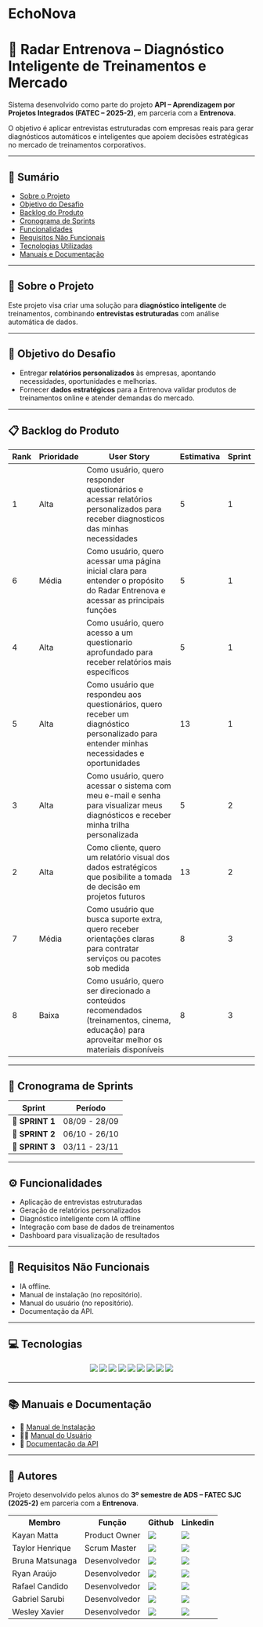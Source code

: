 # EchoNova
# 📌 Radar Entrenova – Diagnóstico Inteligente de Treinamentos e Mercado

Sistema desenvolvido como parte do projeto **API – Aprendizagem por Projetos Integrados (FATEC – 2025-2)**, em parceria com a **Entrenova**.

O objetivo é aplicar entrevistas estruturadas com empresas reais para gerar diagnósticos automáticos e inteligentes que apoiem decisões estratégicas no mercado de treinamentos corporativos.

---

## 📖 Sumário
- [Sobre o Projeto](#-sobre-o-projeto)
- [Objetivo do Desafio](#-objetivo-do-desafio)
- [Backlog do Produto](#-backlog-do-produto)
- [Cronograma de Sprints](#-sprint)
- [Funcionalidades](#-funcionalidades)
- [Requisitos Não Funcionais](#-requisitos-não-funcionais)
- [Tecnologias Utilizadas](#-tecnologias)
- [Manuais e Documentação](#-manuais-e-documentação)

---

## 📌 Sobre o Projeto
Este projeto visa criar uma solução para **diagnóstico inteligente** de treinamentos, combinando **entrevistas estruturadas** com análise automática de dados.

---

## 🎯 Objetivo do Desafio
- Entregar **relatórios personalizados** às empresas, apontando necessidades, oportunidades e melhorias.  
- Fornecer **dados estratégicos** para a Entrenova validar produtos de treinamentos online e atender demandas do mercado.

---
## 📋 Backlog do Produto <a id="backlog-do-produto"></a>
| Rank | Prioridade | User Story                                                                                                                                            | Estimativa | Sprint |
| ---------- | ---------- | ---------- | ---------- | ---------- |
| 1    | Alta       | Como usuário, quero responder questionários e acessar relatórios personalizados para receber diagnosticos das minhas necessidades                     | 5          | 1      |
| 6    | Média      | Como usuário, quero acessar uma página inicial clara para entender o propósito do Radar Entrenova e acessar as principais funções                     | 5          | 1      |
| 4    | Alta       | Como usuário, quero acesso a um questionario aprofundado para receber relatórios mais específicos                                                     | 5          | 1      |
| 5    | Alta       | Como usuário que respondeu aos questionários, quero receber um diagnóstico personalizado para entender minhas necessidades e oportunidades            | 13         | 1      |
| 3    | Alta       | Como usuário, quero acessar o sistema com meu e-mail e senha para visualizar meus diagnósticos e receber minha trilha personalizada                   | 5          | 2      |
| 2    | Alta       | Como cliente, quero um relatório visual dos dados estratégicos que posibilite a tomada de decisão em projetos futuros                                 | 13         | 2      |
| 7    | Média      | Como usuário que busca suporte extra, quero receber orientações claras para contratar serviços ou pacotes sob medida                                  | 8          | 3      |
| 8    | Baixa      | Como usuário, quero ser direcionado a conteúdos recomendados (treinamentos, cinema, educação) para aproveitar melhor os materiais disponíveis         | 8          | 3      | 
---

## 📅 Cronograma de Sprints <a id="sprint"></a>

| Sprint          |    Período    |
| --------------- | :-----------: | 
| 🔖 **SPRINT 1** | 08/09 - 28/09 | 
| 🔖 **SPRINT 2** | 06/10 - 26/10 | 
| 🔖 **SPRINT 3** | 03/11 - 23/11 | 

---

## ⚙️ Funcionalidades
-  Aplicação de entrevistas estruturadas  
-  Geração de relatórios personalizados  
-  Diagnóstico inteligente com IA offline  
-  Integração com base de dados de treinamentos  
-  Dashboard para visualização de resultados  

---

## 🔧 Requisitos Não Funcionais
- IA offline.  
- Manual de instalação (no repositório).  
- Manual do usuário (no repositório).  
- Documentação da API.  

---
## 💻 Tecnologias <a id="tecnologias"></a>

<h4 align="center">
 <a href="https://developer.mozilla.org/pt-BR/docs/Web/JavaScript"><img src="https://img.shields.io/badge/JavaScript-F7DF1E?style=for-the-badge&logo=javascript&logoColor=black"></a>
 <a href="https://www.typescriptlang.org/"><img src="https://img.shields.io/badge/TypeScript-3178C6?style=for-the-badge&logo=typescript&logoColor=white"></a>
 <a href="https://react.dev/"><img src="https://img.shields.io/badge/React-20232A?style=for-the-badge&logo=react&logoColor=61DAFB"></a>
 <a href="https://nodejs.org/"><img src="https://img.shields.io/badge/Node.js-339933?style=for-the-badge&logo=node.js&logoColor=white"></a>
 <a href="https://www.python.org/"><img src="https://img.shields.io/badge/Python-3776AB?style=for-the-badge&logo=python&logoColor=white"></a>
 <a href="https://ollama.com/"><img src="https://img.shields.io/badge/Ollama-000000?style=for-the-badge&logo=ollama&logoColor=white"></a>
 <a href="https://code.visualstudio.com/"><img src="https://img.shields.io/badge/VS_Code-007ACC?style=for-the-badge&logo=visual-studio-code&logoColor=white"></a>
 <a href="https://www.atlassian.com/software/jira"><img src="https://img.shields.io/badge/Jira-0052CC?style=for-the-badge&logo=jira&logoColor=white"/></a>
 <a href="https://github.com/"><img src="https://img.shields.io/badge/GitHub-121011?style=for-the-badge&logo=github&logoColor=white"/></a>
</h4>

---


## 📚 Manuais e Documentação
- 📖 [Manual de Instalação](docs/manual-instalacao.md)  
- 👨‍💻 [Manual do Usuário](docs/manual-usuario.md)  
- 🔌 [Documentação da API](docs/api.md)  

---

## 👥 Autores
Projeto desenvolvido pelos alunos do **3º semestre de ADS – FATEC SJC (2025-2)** em parceria com a **Entrenova**.  

<div align="center">
  <table>
    <tr>
      <th>Membro</th>
      <th>Função</th>
      <th>Github</th>
      <th>Linkedin</th>
    </tr>
    <tr>
      <td>Kayan Matta</td>
      <td>Product Owner</td>
      <td><a href="https://github.com/kayanmatta"><img src="https://img.shields.io/badge/GitHub-100000?style=for-the-badge&logo=github&logoColor=white"></a></td>
      <td><a href="https://www.linkedin.com/in/kayan-da-matta-453905253/"><img src="https://img.shields.io/badge/LinkedIn-0077B5?style=for-the-badge&logo=linkedin&logoColor=white"></a></td>
    </tr>
    <tr>
      <td>Taylor Henrique</td>
      <td>Scrum Master</td>
      <td><a href="https://github.com/TaylorSilva2"><img src="https://img.shields.io/badge/GitHub-100000?style=for-the-badge&logo=github&logoColor=white"></a></td>
      <td><a href="https://www.linkedin.com/in/taylor-silva-859300330/"><img src="https://img.shields.io/badge/LinkedIn-0077B5?style=for-the-badge&logo=linkedin&logoColor=white"></a></td>
    </tr>
    <tr>
      <td>Bruna Matsunaga</td>
      <td>Desenvolvedor</td>
      <td><a href="https://github.com/bruna-hm"><img src="https://img.shields.io/badge/GitHub-100000?style=for-the-badge&logo=github&logoColor=white"></a></td>
      <td><a href="https://www.linkedin.com/in/bruna-hayashi-matsunaga-1b4a71324/"><img src="https://img.shields.io/badge/LinkedIn-0077B5?style=for-the-badge&logo=linkedin&logoColor=white"></a></td>
    </tr>
    <tr>
      <td>Ryan Araújo</td>
      <td>Desenvolvedor</td>
      <td><a href="https://github.com/Ryan53132"><img src="https://img.shields.io/badge/GitHub-100000?style=for-the-badge&logo=github&logoColor=white"></a></td>
      <td><a href="https://www.linkedin.com/in/ryan-araujo-dos-santos-8391b927b/"><img src="https://img.shields.io/badge/LinkedIn-0077B5?style=for-the-badge&logo=linkedin&logoColor=white"></a></td>
    </tr>
    <tr>
      <td>Rafael Candido</td>
      <td>Desenvolvedor</td>
      <td><a href="https://github.com/Rafa2-bit"><img src="https://img.shields.io/badge/GitHub-100000?style=for-the-badge&logo=github&logoColor=white"></a></td>
      <td><a href="https://www.linkedin.com/in/rafael-candido-155705317/"><img src="https://img.shields.io/badge/LinkedIn-0077B5?style=for-the-badge&logo=linkedin&logoColor=white"></a></td>
    </tr>
    <tr>
      <td>Gabriel Sarubi</td>
      <td>Desenvolvedor</td>
      <td><a href="https://github.com/GabrielSarubi-7"><img src="https://img.shields.io/badge/GitHub-100000?style=for-the-badge&logo=github&logoColor=white"></a></td>
      <td><a href="https://www.linkedin.com/in/gabriel-sarubi-3050442b4/"><img src="https://img.shields.io/badge/LinkedIn-0077B5?style=for-the-badge&logo=linkedin&logoColor=white"></a></td>
    </tr>
    <tr>
      <td>Wesley Xavier</td>
      <td>Desenvolvedor</td>
      <td><a href="https://github.com/xvierdev"><img src="https://img.shields.io/badge/GitHub-100000?style=for-the-badge&logo=github&logoColor=white"></a></td>
      <td><a href="https://www.linkedin.com/in/xvierbr/"><img src="https://img.shields.io/badge/LinkedIn-0077B5?style=for-the-badge&logo=linkedin&logoColor=white"></a></td>
    </tr>
  </table>
</div>

